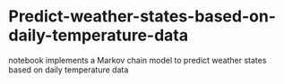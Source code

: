 # Predict-weather-states-based-on-daily-temperature-data
notebook implements a Markov chain model to predict weather states based on daily temperature data
